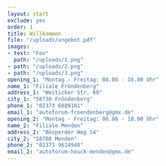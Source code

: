 ```yaml
---
layout: start
exclude: yes
order: 1
title: Willkommen
file: "/uploads/angebot.pdf"
images:
- text: "Foo"
  path: "/uploads/1.png"
- path: "/uploads/2.png"
- path: "/uploads/3.png"
opening_1: "Montag - Freitag: 08.00 - 18.00 Uhr"
name_1: "Filiale Fröndenberg"
address_1: "Westicker Str. 60"
city_1: "58730 Fröndenberg"
phone_1: "02373 6889101"
email_1: "autoforum-froendenberg@gmx.de"
opening_2: "Montag - Freitag: 08.00 - 18.00 Uhr"
name_2: "Filiale Menden"
address_2: "Bösperder Weg 54"
city_2: "58708 Menden"
phone_2: "02373 9614940"
email_2: "autoforum-houck-menden@gmx.de"
---
```


